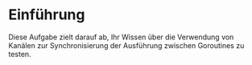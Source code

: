# Einführung

Diese Aufgabe zielt darauf ab, Ihr Wissen über die Verwendung von Kanälen zur Synchronisierung der Ausführung zwischen Goroutines zu testen.
